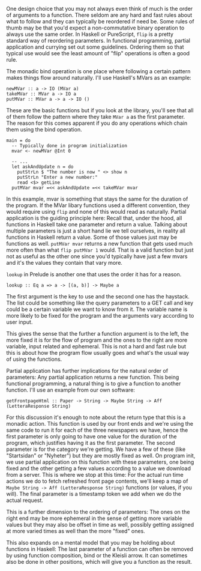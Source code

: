 One design choice that you may not always even think of much is the
order of arguments to a function.  There seldom are any hard and fast
rules about what to follow and they can typically be reordered if need
be.  Some rules of thumb may be that you'd expect a non-commutative
binary operation to always use the same order.  In Haskell or
PureScript, `flip` is a pretty standard way of reordering parameters.
In functional programming, partial application and currying set out
some guidelines.  Ordering them so that typical use would see the
least amount of "flip" operations is often a good rule.

The monadic bind operation is one place where following a certain
pattern makes things flow around naturally.  I'll use Haskell's MVars
as an example:

```
newMVar :: a -> IO (MVar a)
takeMVar :: MVar a -> IO a
putMVar :: MVar a -> a -> IO ()
```

These are the basic functions but if you look at the library, you'll
see that all of them follow the pattern where they take `MVar a` as
the first parameter.  The reason for this comes apparent if you do any
operations which chain them using the bind operation.

```
main = do
  -- Typically done in program initialization
  mvar <- newMVar @Int 0

  -- ...
  let askAndUpdate n = do
    putStrLn $ "The number is now " <> show n
    putStrLn "Enter a new number:"
    read <$> getLine
  putMVar mvar =<< askAndUpdate =<< takeMVar mvar
```

In this example, mvar is something that stays the same for the
duration of the program.  If the MVar libary functions used a
different convention, they would require using `flip` and none of this
would read as naturally.  Partial application is the guiding principle
here: Recall that, under the hood, all functions in Haskell take one
parameter and return a value.  Talking about multiple parameters is
just a short hand lie we tell ourselves, in reality all functions in
Haskell return a value.  Some of those values just may be functions as
well.  `putMVar mvar` returns a new function that gets used much more
often than what `flip putMVar 1` would.  That is a valid function but
just not as useful as the other one since you'd typically have just a
few mvars and it's the values they contain that vary more.

`lookup` in Prelude is another one that uses the order it has for a
reason.

```
lookup :: Eq a => a -> [(a, b)] -> Maybe a
```

The first argument is the key to use and the second one has the
haystack.  The list could be something like the query parameters to a
GET call and key could be a certain variable we want to know from it.
The variable name is more likely to be fixed for the program and the
arguments vary according to user input.

This gives the sense that the further a function argument is to the
left, the more fixed it is for the flow of program and the ones to the
right are more variable, input related and ephemeral.  This is not a
hard and fast rule but this is about how the program flow usually goes
and what's the usual way of using the functions.

Partial application has further implications for the natural order of
parameters: Any partial application returns a new function.  This
being functional programming, a natural thing is to give a function to
another function.  I'll use an example from our own software:

```
getFrontpageHtml :: Paper -> String -> Maybe String -> Aff (LetteraResponse String)
```

For this discussion it's enough to note about the return type that
this is a monadic action.  This function is used by our front ends and
we're using the same code to run it for each of the three newspapers
we have, hence the first parameter is only going to have one value for
the duration of the program, which justifies having it as the first
parameter.  The second parameter is for the category we're getting.
We have a few of these (like "Startsidan" or "Nyheter") but they are
mostly fixed as well.  On program init, we use partial application on
this function with these parameters, one being fixed and the other
getting a few values according to a value we download from a server.
This is where we stop at this time: For the actual run time actions we
do to fetch refreshed front page contents, we'll keep a map of `Maybe
String -> Aff (LetteraResponse String)` functions (or values, if you
will).  The final parameter is a timestamp token we add when we do the
actual request.

This is a further dimension to the ordering of parameters: The ones on
the right end may be more ephemeral in the sense of getting more
variable values but they may also be offset in time as well, possibly
getting assigned at more varied times as well than the more "fixed"
ones.

This also expands on a mental model that you may be holding about
functions in Haskell: The last parameter of a function can often be
removed by using function composition, bind or the Kleisli arrow.  It
can sometimes also be done in other positions, which will give you a
function as the result.
